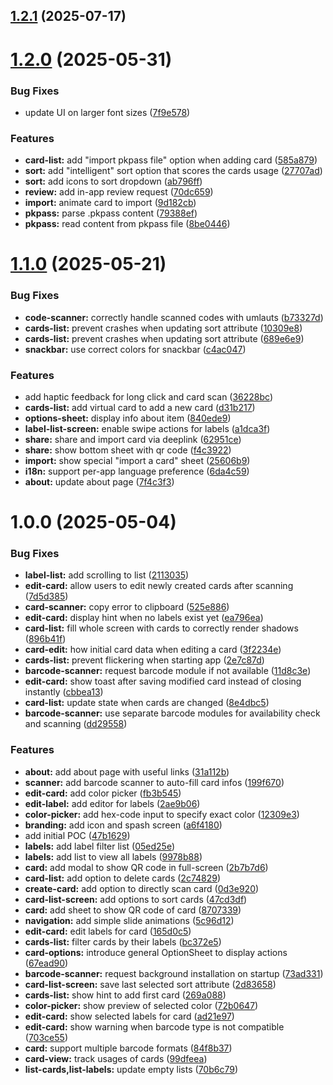 ## [1.2.1](https://github.com/pawcoding/card-store/compare/v1.2.0...v1.2.1) (2025-07-17)

# [1.2.0](https://github.com/pawcoding/card-store/compare/v1.1.0...v1.2.0) (2025-05-31)


### Bug Fixes

* update UI on larger font sizes ([7f9e578](https://github.com/pawcoding/card-store/commit/7f9e578a3c4d9daace7ca3e5a4bef2ed6a70ecf9))


### Features

* **card-list:** add "import pkpass file" option when adding card ([585a879](https://github.com/pawcoding/card-store/commit/585a8796807eee9420cf0517ed94ed781d2aaaed))
* **sort:** add "intelligent" sort option that scores the cards usage ([27707ad](https://github.com/pawcoding/card-store/commit/27707adf99b7af6a9fd8f4d09fb27221e61ff9d5))
* **sort:** add icons to sort dropdown ([ab796ff](https://github.com/pawcoding/card-store/commit/ab796ffc3eb68326d6a925e7581b952be4de99df))
* **review:** add in-app review request ([70dc659](https://github.com/pawcoding/card-store/commit/70dc659f3b40bd1977ad0ecf71e859e5f5309d9c))
* **import:** animate card to import ([9d182cb](https://github.com/pawcoding/card-store/commit/9d182cb8f2ce9a50b42f320f79573879be19affa))
* **pkpass:** parse .pkpass content ([79388ef](https://github.com/pawcoding/card-store/commit/79388ef674805bf795fabb029fd30a28f3461d4c))
* **pkpass:** read content from pkpass file ([8be0446](https://github.com/pawcoding/card-store/commit/8be0446226048b7c7bee7e96c309fe03d07efcc0))

# [1.1.0](https://github.com/pawcoding/card-store/compare/v1.0.0...v1.1.0) (2025-05-21)


### Bug Fixes

* **code-scanner:** correctly handle scanned codes with umlauts ([b73327d](https://github.com/pawcoding/card-store/commit/b73327d0e4c5956c861dec46b7617aaada945fa1))
* **cards-list:** prevent crashes when updating sort attribute ([10309e8](https://github.com/pawcoding/card-store/commit/10309e8a82151b834db5a1618b86b6e06b322404))
* **cards-list:** prevent crashes when updating sort attribute ([689e6e9](https://github.com/pawcoding/card-store/commit/689e6e98f529f3f758fd1d703ca9b58fba7995e6))
* **snackbar:** use correct colors for snackbar ([c4ac047](https://github.com/pawcoding/card-store/commit/c4ac0471ca90ad356214bd9fe1f2d8d291e27d3e))


### Features

* add haptic feedback for long click and card scan ([36228bc](https://github.com/pawcoding/card-store/commit/36228bc55e54577fe49bd6aac6f5b210d0de2664))
* **cards-list:** add virtual card to add a new card ([d31b217](https://github.com/pawcoding/card-store/commit/d31b217b668f40e89c5aaa45c23de76be0f0cdc4))
* **options-sheet:** display info about item ([840ede9](https://github.com/pawcoding/card-store/commit/840ede94a7a62325acb9e83a2099a5b9ce19844e))
* **label-list-screen:** enable swipe actions for labels ([a1dca3f](https://github.com/pawcoding/card-store/commit/a1dca3fef08024bddf9b3bd85d0dfaa2293f7c3f))
* **share:** share and import card via deeplink ([62951ce](https://github.com/pawcoding/card-store/commit/62951cee0acae16c0ff4d6a6ca382712e1b5811a))
* **share:** show bottom sheet with qr code ([f4c3922](https://github.com/pawcoding/card-store/commit/f4c39220affd248bac21840a512582d64bfbd1e3))
* **import:** show special "import a card" sheet ([25606b9](https://github.com/pawcoding/card-store/commit/25606b93c4c2c0ae20200888979aa91ef86ff603))
* **i18n:** support per-app language preference ([6da4c59](https://github.com/pawcoding/card-store/commit/6da4c5925de3ff03aad7cd1026c98f78b3a77629))
* **about:** update about page ([7f4c3f3](https://github.com/pawcoding/card-store/commit/7f4c3f34597ab9b3ef6e5ee7c6fd840dbe96a585))

# 1.0.0 (2025-05-04)


### Bug Fixes

* **label-list:** add scrolling to list ([2113035](https://github.com/pawcoding/card-store/commit/2113035c7f26ea1ae8e83d865badb43071e6a97e))
* **edit-card:** allow users to edit newly created cards after scanning ([7d5d385](https://github.com/pawcoding/card-store/commit/7d5d385bf06011d58e2b6493f43e5ea38df5df96))
* **card-scanner:** copy error to clipboard ([525e886](https://github.com/pawcoding/card-store/commit/525e8861db60a0ee56d0f98039b916ea6957a867))
* **edit-card:** display hint when no labels exist yet ([ea796ea](https://github.com/pawcoding/card-store/commit/ea796ea003fd71e49d28777615731a423f82d4dd))
* **card-list:** fill whole screen with cards to correctly render shadows ([896b41f](https://github.com/pawcoding/card-store/commit/896b41fad4f941e76ac43b7479f8b4b762afa558))
* **card-edit:** how initial card data when editing a card ([3f2234e](https://github.com/pawcoding/card-store/commit/3f2234e2caf7fa8e9454c29ca45b0ede3be28043))
* **cards-list:** prevent flickering when starting app ([2e7c87d](https://github.com/pawcoding/card-store/commit/2e7c87d360c0c1a4b5b12b29736559905bc44745))
* **barcode-scanner:** request barcode module if not available ([11d8c3e](https://github.com/pawcoding/card-store/commit/11d8c3e00452d4c66905f6372105e021f00d5f42))
* **edit-card:** show toast after saving modified card instead of closing instantly ([cbbea13](https://github.com/pawcoding/card-store/commit/cbbea135cd07c512de75bad834c91f85d99fce67))
* **card-list:** update state when cards are changed ([8e4dbc5](https://github.com/pawcoding/card-store/commit/8e4dbc51b672d61db96ea37ac7e829dd585138d1))
* **barcode-scanner:** use separate barcode modules for availability check and scanning ([dd29558](https://github.com/pawcoding/card-store/commit/dd29558137a6ada70b78701b0ee83ce165223563))


### Features

* **about:** add about page with useful links ([31a112b](https://github.com/pawcoding/card-store/commit/31a112bbd90c60e7c29a76483cc17ebf89bee10a))
* **scanner:** add barcode scanner to auto-fill card infos ([199f670](https://github.com/pawcoding/card-store/commit/199f6708bb1f2a17ae7f126fe01ded4c803d7ecf))
* **edit-card:** add color picker ([fb3b545](https://github.com/pawcoding/card-store/commit/fb3b545683ec13e4610478d9734c72202fa60cad))
* **edit-label:** add editor for labels ([2ae9b06](https://github.com/pawcoding/card-store/commit/2ae9b06c9031e5600f36ba82f4b78c9d72c5ca61))
* **color-picker:** add hex-code input to specify exact color ([12309e3](https://github.com/pawcoding/card-store/commit/12309e37d4be3d63caa691e4d4e68c9367e598a7))
* **branding:** add icon and spash screen ([a6f4180](https://github.com/pawcoding/card-store/commit/a6f418080f183da24301f8742e78e39288b880cf))
* add initial POC ([47b1629](https://github.com/pawcoding/card-store/commit/47b16297880fcbf8b9e1144c3905c0750de4df01))
* **labels:** add label filter list ([05ed25e](https://github.com/pawcoding/card-store/commit/05ed25e116707b0a83c4012412ffbfcdfe245f02))
* **labels:** add list to view all labels ([9978b88](https://github.com/pawcoding/card-store/commit/9978b8813932d0214452ead03a8b5a0bbbe992ee))
* **card:** add modal to show QR code in full-screen ([2b7b7d6](https://github.com/pawcoding/card-store/commit/2b7b7d680aed424714423d2e64b76b4673bf9f4b))
* **card-list:** add option to delete cards ([2c74829](https://github.com/pawcoding/card-store/commit/2c74829de6340810dce09e8e501b21f41841c2b4))
* **create-card:** add option to directly scan card ([0d3e920](https://github.com/pawcoding/card-store/commit/0d3e9203e874f421b81bd2759f5a7d1fc1dffa08))
* **card-list-screen:** add options to sort cards ([47cd3df](https://github.com/pawcoding/card-store/commit/47cd3df2f0b54e9d76a59d867502cca0a933c242))
* **card:** add sheet to show QR code of card ([8707339](https://github.com/pawcoding/card-store/commit/87073396fdb1dae968e08b62e1abec250eb43767))
* **navigation:** add simple slide animations ([5c96d12](https://github.com/pawcoding/card-store/commit/5c96d12f86470ccc5c30cc98e6de7e2e1452b7aa))
* **edit-card:** edit labels for card ([165d0c5](https://github.com/pawcoding/card-store/commit/165d0c5045fd9656cb00685646328620a96202aa))
* **cards-list:** filter cards by their labels ([bc372e5](https://github.com/pawcoding/card-store/commit/bc372e5fec01ab68ce04e2cc6d0f86843a4c1155))
* **card-options:** introduce general OptionSheet to display actions ([67ead90](https://github.com/pawcoding/card-store/commit/67ead900fcf78d121282fbd0ffedbd6238077dd9))
* **barcode-scanner:** request background installation on startup ([73ad331](https://github.com/pawcoding/card-store/commit/73ad3316ca6235f6b0d0fb2ad29ebb81d34f9bef))
* **card-list-screen:** save last selected sort attribute ([2d83658](https://github.com/pawcoding/card-store/commit/2d836583856f4b1d24e8c555fc2c8661f4ee5062))
* **cards-list:** show hint to add first card ([269a088](https://github.com/pawcoding/card-store/commit/269a0889fe392dc7cf1a4a1d9a5fdf3587c52cb8))
* **color-picker:** show preview of selected color ([72b0647](https://github.com/pawcoding/card-store/commit/72b064741e264ccf83c3639840b57fb26503ff0f))
* **edit-card:** show selected labels for card ([ad21e97](https://github.com/pawcoding/card-store/commit/ad21e9709ef7f0075513acd3af22c35a045c25a5))
* **edit-card:** show warning when barcode type is not compatible ([703ce55](https://github.com/pawcoding/card-store/commit/703ce5526aae6f43088ecfbc90c8d83399a63ac9))
* **card:** support multiple barcode formats ([84f8b37](https://github.com/pawcoding/card-store/commit/84f8b378524a140d108b053a7b40d5e0a214eccc))
* **card-view:** track usages of cards ([99dfeea](https://github.com/pawcoding/card-store/commit/99dfeea1afd7b1a3cbc8108b578c419bb98b1901))
* **list-cards,list-labels:** update empty lists ([70b6c79](https://github.com/pawcoding/card-store/commit/70b6c797d7eefaffcc9f69e3729db20f28fb2ac0))
